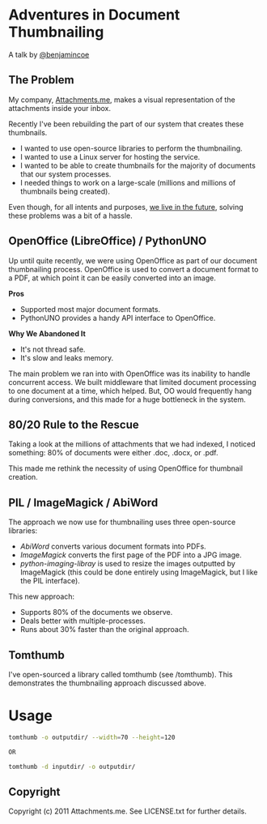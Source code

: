 Adventures in Document Thumbnailing
===================================

A talk by [@benjamincoe](http://twitter.com/#/benjamincoe)

The Problem
-----------

My company, [Attachments.me](http://attachments.me), makes a visual representation of the attachments inside your inbox.

Recently I've been rebuilding the part of our system that creates these thumbnails.

* I wanted to use open-source libraries to perform the thumbnailing.
* I wanted to use a Linux server for hosting the service.
* I wanted to be able to create thumbnails for the majority of documents that our system processes.
* I needed things to work on a large-scale (millions and millions of thumbnails being created).

Even though, for all intents and purposes, [we live in the future](http://www.baconnaise.com/), solving these problems was a bit of a hassle.

OpenOffice (LibreOffice) / PythonUNO
------------------------------------

Up until quite recently, we were using OpenOffice as part of our document thumbnailing process. OpenOffice is used to convert a document format to a PDF, at which point it can be easily converted into an image.

**Pros**

* Supported most major document formats.
* PythonUNO provides a handy API interface to OpenOffice.

**Why We Abandoned It**

* It's not thread safe.
* It's slow and leaks memory.

The main problem we ran into with OpenOffice was its inability to handle concurrent access. We built middleware that limited document processing to one document at a time, which helped. But, OO would frequently hang during conversions, and this made for a huge bottleneck in the system.

80/20 Rule to the Rescue
------------------------

Taking a look at the millions of attachments that we had indexed, I noticed something: 80% of documents were either .doc, .docx, or .pdf.

This made me rethink the necessity of using OpenOffice for thumbnail creation.

PIL / ImageMagick / AbiWord
--------------------------

The approach we now use for thumbnailing uses three open-source libraries:

* _AbiWord_ converts various document formats into PDFs.
* _ImageMagick_ converts the first page of the PDF into a JPG image.
* _python-imaging-libray_ is used to resize the images outputted by ImageMagick (this could be done entirely using ImageMagick, but I like the PIL interface).

This new approach:

* Supports 80% of the documents we observe.
* Deals better with multiple-processes.
* Runs about 30% faster than the original approach.

Tomthumb
--------

I've open-sourced a library called tomthumb (see /tomthumb). This demonstrates the thumbnailing approach discussed above.

Usage
=====

```bash
tomthumb -o outputdir/ --width=70 --height=120

OR

tomthumb -d inputdir/ -o outputdir/
```

Copyright
---------

Copyright (c) 2011 Attachments.me. See LICENSE.txt for further details.